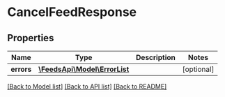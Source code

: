 # CancelFeedResponse

## Properties
Name | Type | Description | Notes
------------ | ------------- | ------------- | -------------
**errors** | [**\FeedsApi\Model\ErrorList**](ErrorList.md) |  | [optional] 

[[Back to Model list]](../README.md#documentation-for-models) [[Back to API list]](../README.md#documentation-for-api-endpoints) [[Back to README]](../README.md)


